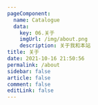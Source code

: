 ```yaml
---
pageComponent: 
  name: Catalogue
  data: 
    key: 06.关于
    imgUrl: /img/about.png
    description: 关于我和本站
title: 关于
date: 2021-10-16 21:50:56
permalink: /about
sidebar: false
article: false
comment: false
editLink: false
---
```

